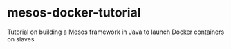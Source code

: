 mesos-docker-tutorial
=====================

Tutorial on building a Mesos framework in Java to launch Docker containers on slaves
